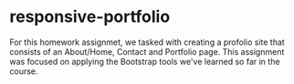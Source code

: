 # responsive-portfolio
For this homework assignmet, we tasked with creating a profolio site that consists of an About/Home, Contact and Portfolio page. This assignment was focused on applying the Bootstrap tools we've learned so far in the course.  